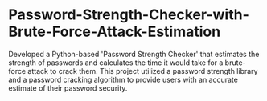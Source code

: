 # Password-Strength-Checker-with-Brute-Force-Attack-Estimation
Developed a Python-based 'Password Strength Checker' that estimates the strength of passwords and calculates the time it would take for a brute-force attack to crack them. This project utilized a password strength library and a password cracking algorithm to provide users with an accurate estimate of their password security.
